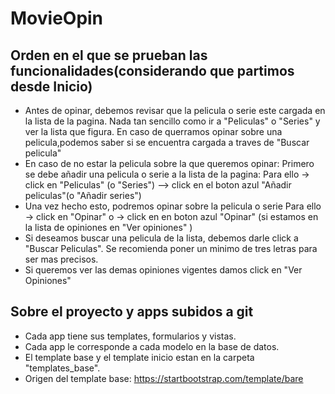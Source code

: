 # MovieOpin

## Orden en el que se prueban las funcionalidades(considerando que partimos desde Inicio)
+ Antes de opinar, debemos revisar que la pelicula o serie este cargada en la lista de la pagina.
Nada tan sencillo como ir a "Peliculas" o "Series" y ver la lista que figura. En caso de querramos opinar sobre una pelicula,podemos saber si se encuentra cargada a traves de "Buscar pelicula"
+ En caso de no estar la pelicula sobre la que queremos opinar:
Primero se debe añadir una pelicula o serie a la lista de la pagina:
Para ello -> click en "Peliculas" (o "Series") --> click en el boton azul "Añadir peliculas"(o "Añadir series")
+ Una vez hecho esto, podremos opinar sobre la pelicula o serie
Para ello -> click en "Opinar" o -> click en en boton azul "Opinar" (si estamos en la lista de opiniones en "Ver opiniones" )
+ Si deseamos buscar una pelicula de la lista, debemos darle click a "Buscar Peliculas". Se recomienda poner un minimo de tres letras para ser mas precisos.
+ Si queremos ver las demas opiniones vigentes damos click en "Ver Opiniones"




## Sobre el proyecto y apps subidos a git
+ Cada app tiene sus templates, formularios y vistas.
+ Cada app le corresponde a cada modelo en la base de datos.
+ El template base y el template inicio estan en la carpeta "templates_base".
+ Origen del template base: https://startbootstrap.com/template/bare

